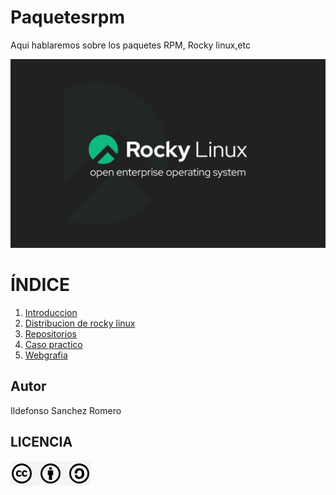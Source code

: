 # Paquetesrpm
Aqui hablaremos sobre los paquetes RPM, Rocky linux,etc

![Rocky Linux Logo](img/RockyLinux.png)


# ÍNDICE
1. [Introduccion](Introducción.md)
2. [Distribucion de rocky linux](Distribución_Rocky_Linux.md)
3. [Repositorios](Repositorios.md)
4. [Caso practico](caso_practico.md)
5. [Webgrafia](webgrafia.md)

## Autor
Ildefonso Sanchez Romero

## LICENCIA
![Licencia](img/licencia.png)
